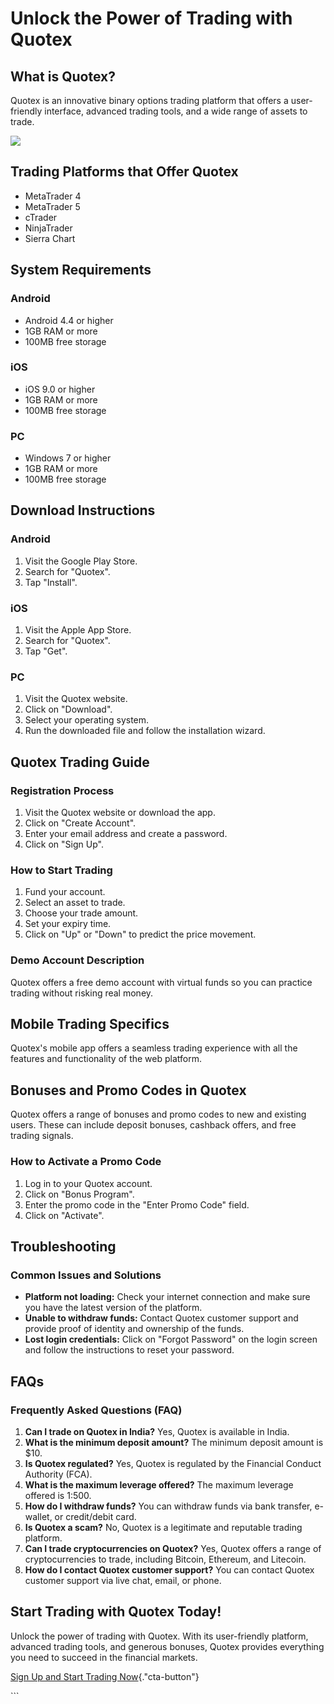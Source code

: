 # Unlock the Power of Trading with Quotex

## What is Quotex?

Quotex is an innovative binary options trading platform that offers a
user-friendly interface, advanced trading tools, and a wide range of
assets to trade.

[![](https://static.quotex.io/files/4_en/300_250.jpg)](https://traff.sbs/brokerqxlid)

## Trading Platforms that Offer Quotex

-   MetaTrader 4
-   MetaTrader 5
-   cTrader
-   NinjaTrader
-   Sierra Chart

## System Requirements

### Android

-   Android 4.4 or higher
-   1GB RAM or more
-   100MB free storage

### iOS

-   iOS 9.0 or higher
-   1GB RAM or more
-   100MB free storage

### PC

-   Windows 7 or higher
-   1GB RAM or more
-   100MB free storage

## Download Instructions

### Android

1.  Visit the Google Play Store.
2.  Search for "Quotex".
3.  Tap "Install".

### iOS

1.  Visit the Apple App Store.
2.  Search for "Quotex".
3.  Tap "Get".

### PC

1.  Visit the Quotex website.
2.  Click on "Download".
3.  Select your operating system.
4.  Run the downloaded file and follow the installation wizard.

## Quotex Trading Guide

### Registration Process

1.  Visit the Quotex website or download the app.
2.  Click on "Create Account".
3.  Enter your email address and create a password.
4.  Click on "Sign Up".

### How to Start Trading

1.  Fund your account.
2.  Select an asset to trade.
3.  Choose your trade amount.
4.  Set your expiry time.
5.  Click on "Up" or "Down" to predict the price movement.

### Demo Account Description

Quotex offers a free demo account with virtual funds so you can practice
trading without risking real money.

## Mobile Trading Specifics

Quotex\'s mobile app offers a seamless trading experience with all the
features and functionality of the web platform.

## Bonuses and Promo Codes in Quotex

Quotex offers a range of bonuses and promo codes to new and existing
users. These can include deposit bonuses, cashback offers, and free
trading signals.

### How to Activate a Promo Code

1.  Log in to your Quotex account.
2.  Click on "Bonus Program".
3.  Enter the promo code in the "Enter Promo Code" field.
4.  Click on "Activate".

## Troubleshooting

### Common Issues and Solutions

-   **Platform not loading:** Check your internet connection and make
    sure you have the latest version of the platform.
-   **Unable to withdraw funds:** Contact Quotex customer support and
    provide proof of identity and ownership of the funds.
-   **Lost login credentials:** Click on "Forgot Password" on the
    login screen and follow the instructions to reset your password.

## FAQs

### Frequently Asked Questions (FAQ)

1.  **Can I trade on Quotex in India?** Yes, Quotex is available in
    India.
2.  **What is the minimum deposit amount?** The minimum deposit amount
    is \$10.
3.  **Is Quotex regulated?** Yes, Quotex is regulated by the Financial
    Conduct Authority (FCA).
4.  **What is the maximum leverage offered?** The maximum leverage
    offered is 1:500.
5.  **How do I withdraw funds?** You can withdraw funds via bank
    transfer, e-wallet, or credit/debit card.
6.  **Is Quotex a scam?** No, Quotex is a legitimate and reputable
    trading platform.
7.  **Can I trade cryptocurrencies on Quotex?** Yes, Quotex offers a
    range of cryptocurrencies to trade, including Bitcoin, Ethereum, and
    Litecoin.
8.  **How do I contact Quotex customer support?** You can contact Quotex
    customer support via live chat, email, or phone.

## Start Trading with Quotex Today!

Unlock the power of trading with Quotex. With its user-friendly
platform, advanced trading tools, and generous bonuses, Quotex provides
everything you need to succeed in the financial markets.

[Sign Up and Start Trading
Now](\%22https://traff.sbs/brokerqxsignup\%22){."cta-button"}

\`\`\`

